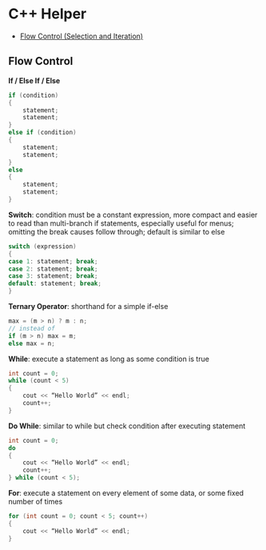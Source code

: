 # C++ Helper
- [Flow Control (Selection and Iteration)](#flow-control)

## Flow Control
**If / Else If / Else**
```cpp
if (condition)
{
	statement;
	statement;
}
else if (condition)
{
	statement;
	statement;
}
else
{
	statement;
	statement;
}
```

**Switch**: condition must be a constant expression, more compact and easier to read than multi-branch if statements, especially useful for menus; omitting the break causes follow through; default is similar to else
```cpp
switch (expression) 
{
case 1: statement; break;
case 2: statement; break;
case 3: statement; break;
default: statement; break;
}
```

**Ternary Operator**: shorthand for a simple if-else
```cpp
max = (m > n) ? m : n;
// instead of 
if (m > n) max = m; 
else max = n; 
```

**While**: execute a statement as long as some condition is true
```cpp
int count = 0;
while (count < 5)
{
	cout << “Hello World” << endl;
	count++;
}
```

**Do While**: similar to while but check condition after executing statement 
```cpp
int count = 0;
do
{
	cout << “Hello World” << endl;
	count++;
} while (count < 5);
```

**For**: execute a statement on every element of some data, or some fixed number of times
```cpp
for (int count = 0; count < 5; count++)
{
	cout << “Hello World” << endl;
}
```
